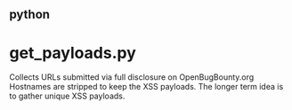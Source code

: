 ## python

# get_payloads.py

Collects URLs submitted via full disclosure on OpenBugBounty.org
Hostnames are stripped to keep the XSS payloads.
The longer term idea is to gather unique XSS payloads. 
